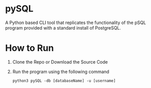 # pySQL

A Python based CLI tool that replicates the functionality of the pSQL program provided with a standard install of PostgreSQL.

# How to Run

1. Clone the Repo or Download the Source Code
2. Run the program using the following command

    <code>python3 pySQL -db [databaseName] -u [username]</code>
